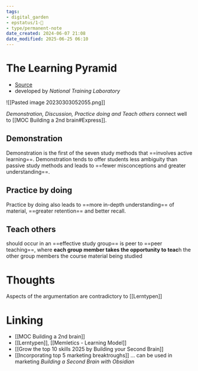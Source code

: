 ```yaml
---
tags: 
- digital_garden
- epstatus/1-🌱
- type/permanent-note
date_created: 2024-06-07 21:08
date_modified: 2025-06-25 06:10
---
```

# The Learning Pyramid

+ [Source](https://www.educationcorner.com/the-learning-pyramid.html)
+ developed by *National Training Laboratory*

![[Pasted image 20230303052055.png]]

*Demonstration, Discussion, Practice doing and Teach others* connect well to [[MOC Building a 2nd brain#Express]].

## Demonstration

Demonstration is the first of the seven study methods that ==involves active learning==. Demonstration tends to offer students less ambiguity than passive study methods and leads to ==fewer misconceptions and greater understanding==.

## Practice by doing

Practice by doing also leads to ==more in-depth understanding== of material, ==greater retention== and better recall.

## Teach others

should occur in an ==effective study group== is peer to ==peer teaching==, where **each group member takes the opportunity to teac**h the other group members the course material being studied

# Thoughts

Aspects of the argumentation are contradictory to [[Lerntypen]]

# Linking

+ [[MOC Building a 2nd brain]]
+ [[Lerntypen]], [[Memletics - Learning Model]]
+  [[Grow the top 10 skills 2025 by Building your Second Brain]] 
+ [[Incorporating top 5 marketing breaktroughs]] ... can be used in marketing *Building a Second Brain with Obsidian*

